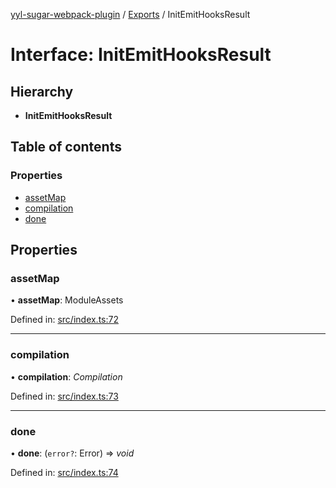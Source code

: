 [yyl-sugar-webpack-plugin](../README.md) / [Exports](../modules.md) / InitEmitHooksResult

# Interface: InitEmitHooksResult

## Hierarchy

* **InitEmitHooksResult**

## Table of contents

### Properties

- [assetMap](initemithooksresult.md#assetmap)
- [compilation](initemithooksresult.md#compilation)
- [done](initemithooksresult.md#done)

## Properties

### assetMap

• **assetMap**: ModuleAssets

Defined in: [src/index.ts:72](https://github.com/jackness1208/yyl-sugar-webpack-plugin/blob/e89cb2a/src/index.ts#L72)

___

### compilation

• **compilation**: *Compilation*

Defined in: [src/index.ts:73](https://github.com/jackness1208/yyl-sugar-webpack-plugin/blob/e89cb2a/src/index.ts#L73)

___

### done

• **done**: (`error?`: Error) => *void*

Defined in: [src/index.ts:74](https://github.com/jackness1208/yyl-sugar-webpack-plugin/blob/e89cb2a/src/index.ts#L74)
